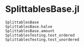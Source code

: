 # SplittablesBase.jl

```@docs
SplittablesBase
SplittablesBase.halve
SplittablesBase.amount
SplittablesTesting.test_ordered
SplittablesTesting.test_unordered
```
